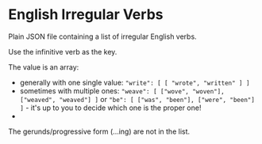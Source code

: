 <!--
Copyright 2019 Ludan Stoecklé
SPDX-License-Identifier: CC-BY-4.0
-->
# English Irregular Verbs

Plain JSON file containing a list of irregular English verbs.

Use the infinitive verb as the key.

The value is an array:
- generally with one single value: `"write": [ [ "wrote", "written" ] ]`
- sometimes with multiple ones: `"weave": [ ["wove", "woven"], ["weaved", "weaved"] ]` or `"be": [ ["was", "been"], ["were", "been"] ]` - it's up to you to decide which one is the proper one!
- 

The gerunds/progressive form (...ing) are not in the list.
